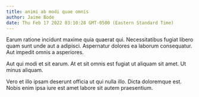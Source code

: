 ```yaml
---
title: animi ab modi quae omnis
author: Jaime Bode
date: Thu Feb 17 2022 03:10:28 GMT-0500 (Eastern Standard Time)
---
```

Earum ratione incidunt maxime quia quaerat qui. Necessitatibus fugiat libero quam sunt unde aut a adipisci. Aspernatur dolores ea laborum consequatur. Aut impedit omnis a asperiores.

 Aut qui modi et sit earum. At et sit omnis est fugiat ut aliquam sit amet. Ut minus aliquam.

 Vero et illo ipsam deserunt officia ut qui nulla illo. Dicta doloremque est. Nobis enim ipsa iure est amet labore sit autem praesentium.